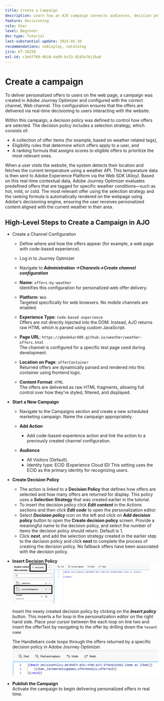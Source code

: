 ```yaml
---
title: Create a Campaign
description: Learn how an AJO campaign connects audiences, decision policies, and channels to deliver personalized offers at the right moment across customer touchpoints.
feature: Decisioning
role: User
level: Beginner
doc-type: Tutorial
last-substantial-update: 2025-05-30
recommendations: noDisplay, noCatalog
jira: KT-18258
exl-id: c3e4f760-9b10-4a99-bc53-9245e76c1bab
---
```

# Create a campaign

To deliver personalized offers to users on the web page, a campaign was created in Adobe Journey Optimizer and configured with the correct channel, Web channel. This configuration ensures that the offers are delivered via real-time decisioning to users interacting with the website.

Within this campaign, a decision policy was defined to control how offers are selected. The decision policy includes a selection strategy, which consists of:

- A collection of offer items (for example, based on weather related tags),
- Eligibility rules that determine which offers apply to a user, and
- A ranking formula that assigns scores to eligible offers to prioritize the most relevant ones.

When a user visits the website, the system detects their location and fetches the current temperature using a weather API. This temperature data is then sent to Adobe Experience Platform via the Web SDK (Alloy). Based on this real-time contextual data, Adobe Journey Optimizer evaluates predefined offers that are tagged for specific weather conditions—such as hot, mild, or cold. The most relevant offer using the selection strategy and the ranking formula is automatically rendered on the webpage using Adobe's decisioning engine, ensuring the user receives personalized content aligned with the current weather in their area.


## High-Level Steps to Create a Campaign in AJO

-   Create a Channel Configuration 
    -   Define where and how the offers appear (for example, a web page with code-based experience).
    -   Log in to Journey Optmizer
    -   Navigate to _**Administration ->Channels->Create channel configuration**_
    -   **Name**: `offers-by-weather`  
  Identifies this configuration for personalized web offer delivery.
    -   **Platform**: `Web`  
  Targeted specifically for web browsers. No mobile channels are enabled.
    -   **Experience Type**:
     `Code-based experience`  
      Offers are not directly injected into the DOM. Instead, AJO returns raw HTML which is parsed using custom JavaScript.
    -   **Page URL**: `https://gbedekar489.github.io/weather/weather-offers.html`  
      The channel is configured for a specific test page used during development.
    -   **Location on Page**: `offerContainer`  
  Returned offers are dynamically parsed and rendered into this container using frontend logic.

    -   **Content Format**: `HTML`  
  The offers are delivered as raw HTML fragments, allowing full control over how they're styled, filtered, and displayed.


-   **Start a New Campaign**  
    -   Navigate to the Campaigns section and create a new scheduled marketing campaign. Name the campaign appropriately.
    -   **Add Action**  
        - Add code-based-experience action and link the action to a  previously created channel configuration.



    -   **Audience**  
        -   All Visitors (Default).
        -   Identity type: ECID (Experience Cloud ID)
           This setting uses the ECID as the primary identity for recognizing users. 


-   **Create Decision Policy**
    - The action is linked to a **Decision Policy** that defines how offers are selected and how many offers are returned for display. This policy uses a **Selection Strategy** that was created earlier in the tutorial.
    - To insert the decision policy click **_Edit content_** in the Actions sections and then click **_Edit code_** to open the personalization editor.
    - Select _**Decision policy**_ icon on the left and click on **Add decision policy** button to open the **Create decision policy** screen. Provide a meaningful name to the decision policy, and select the number of items the decision policy should return. Default is 1.
    - Click **_next_**, and add the selection strategy created in the earlier step to the decision policy and click **next** to  complete the process of creating the decision policy. No fallback offers have been associated with the decision policy.



-   **Insert Decision Policy**
    ![personalization-editor](assets/personalization-editor.png)

    Insert the newly created decision policy by clicking on the _**Insert policy**_ button. This inserts a for loop in the personalization editor on the right hand side.
    Place your cursor between the each loop on line two and insert the offerText by navigating to the offer by drilling down the `tenant name`

    The  Handlebars code loops through the offers returned by a specific decision policy in Adobe Journey Optimizer.
    ![handle-bar](assets/handlebar-code.png)

-   **Publish the Campaign**  
   Activate the campaign to begin delivering personalized offers in real time.
